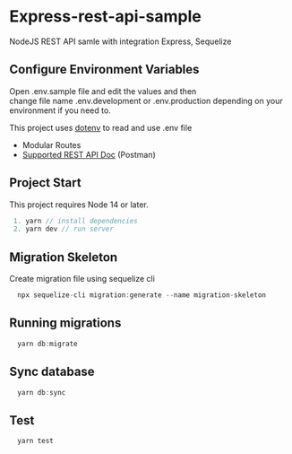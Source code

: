 # Express-rest-api-sample

NodeJS REST API samle with integration Express, Sequelize

## Configure Environment Variables

Open .env.sample file and edit the values and then  
change file name .env.development or .env.production depending on your environment if you need to.

This project uses [dotenv](https://www.npmjs.com/package/dotenv) to read and use .env file

- Modular Routes
- [Supported REST API Doc](https://documenter.getpostman.com/view/4627621/Tz5jfft1) (Postman)

## Project Start

This project requires Node 14 or later.

```javascript
 1. yarn // install dependencies
 2. yarn dev // run server

```

## Migration Skeleton

Create migration file using sequelize cli

```javascript
  npx sequelize-cli migration:generate --name migration-skeleton
```

## Running migrations

```javascript
  yarn db:migrate
```

## Sync database

```javascript
  yarn db:sync
```

## Test

```javascript
  yarn test
```
